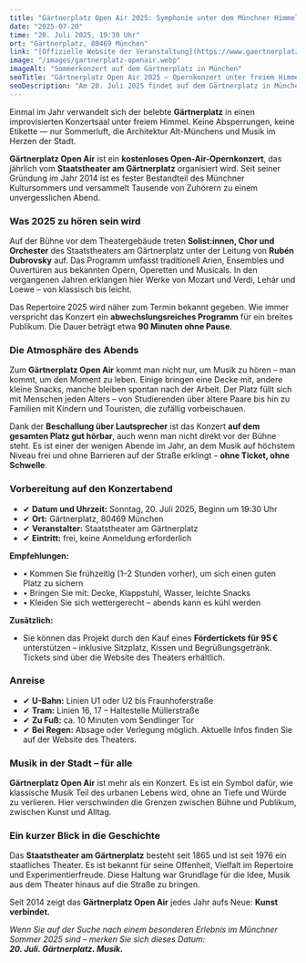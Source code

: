 ```yaml
---
title: "Gärtnerplatz Open Air 2025: Symphonie unter dem Münchner Himmel"
date: "2025-07-20"
time: "20. Juli 2025, 19:30 Uhr"
ort: "Gärtnerplatz, 80469 München"
link: "[Offizielle Website der Veranstaltung](https://www.gaertnerplatztheater.de/de/produktionen/gaertnerplatz-open-air-2.html)"
image: "/images/gartnerplatz-openair.webp"
imageAlt: "Sommerkonzert auf dem Gärtnerplatz in München"
seoTitle: "Gärtnerplatz Open Air 2025 – Opernkonzert unter freiem Himmel in München"
seoDescription: "Am 20. Juli 2025 findet auf dem Gärtnerplatz in München ein kostenloses Open-Air-Opernkonzert vom Staatstheater am Gärtnerplatz statt. Musik, Atmosphäre und Sommer mitten in der Stadt!"
---
```


Einmal im Jahr verwandelt sich der belebte **Gärtnerplatz** in einen improvisierten Konzertsaal unter freiem Himmel. Keine Absperrungen, keine Etikette — nur Sommerluft, die Architektur Alt-Münchens und Musik im Herzen der Stadt.

**Gärtnerplatz Open Air** ist ein **kostenloses Open-Air-Opernkonzert**, das jährlich vom **Staatstheater am Gärtnerplatz** organisiert wird. Seit seiner Gründung im Jahr 2014 ist es fester Bestandteil des Münchner Kultursommers und versammelt Tausende von Zuhörern zu einem unvergesslichen Abend.

### Was 2025 zu hören sein wird

Auf der Bühne vor dem Theatergebäude treten **Solist:innen, Chor und Orchester** des Staatstheaters am Gärtnerplatz unter der Leitung von **Rubén Dubrovsky** auf. Das Programm umfasst traditionell Arien, Ensembles und Ouvertüren aus bekannten Opern, Operetten und Musicals. In den vergangenen Jahren erklangen hier Werke von Mozart und Verdi, Lehár und Loewe – von klassisch bis leicht.

Das Repertoire 2025 wird näher zum Termin bekannt gegeben. Wie immer verspricht das Konzert ein **abwechslungsreiches Programm** für ein breites Publikum. Die Dauer beträgt etwa **90 Minuten ohne Pause**.

### Die Atmosphäre des Abends

Zum **Gärtnerplatz Open Air** kommt man nicht nur, um Musik zu hören – man kommt, um den Moment zu leben. Einige bringen eine Decke mit, andere kleine Snacks, manche bleiben spontan nach der Arbeit. Der Platz füllt sich mit Menschen jeden Alters – von Studierenden über ältere Paare bis hin zu Familien mit Kindern und Touristen, die zufällig vorbeischauen.

Dank der **Beschallung über Lautsprecher** ist das Konzert **auf dem gesamten Platz gut hörbar**, auch wenn man nicht direkt vor der Bühne steht. Es ist einer der wenigen Abende im Jahr, an dem Musik auf höchstem Niveau frei und ohne Barrieren auf der Straße erklingt – **ohne Ticket, ohne Schwelle**.

### Vorbereitung auf den Konzertabend

- ✔ **Datum und Uhrzeit:** Sonntag, 20. Juli 2025, Beginn um 19:30 Uhr  
- ✔ **Ort:** Gärtnerplatz, 80469 München  
- ✔ **Veranstalter:** Staatstheater am Gärtnerplatz  
- ✔ **Eintritt:** frei, keine Anmeldung erforderlich

**Empfehlungen:**

- • Kommen Sie frühzeitig (1–2 Stunden vorher), um sich einen guten Platz zu sichern  
- • Bringen Sie mit: Decke, Klappstuhl, Wasser, leichte Snacks  
- • Kleiden Sie sich wettergerecht – abends kann es kühl werden

**Zusätzlich:**

- Sie können das Projekt durch den Kauf eines **Fördertickets für 95 €** unterstützen – inklusive Sitzplatz, Kissen und Begrüßungsgetränk. Tickets sind über die Website des Theaters erhältlich.

### Anreise

- ✔ **U-Bahn:** Linien U1 oder U2 bis Fraunhoferstraße  
- ✔ **Tram:** Linien 16, 17 – Haltestelle Müllerstraße  
- ✔ **Zu Fuß:** ca. 10 Minuten vom Sendlinger Tor  
- ✔ **Bei Regen:** Absage oder Verlegung möglich. Aktuelle Infos finden Sie auf der Website des Theaters.

### Musik in der Stadt – für alle

**Gärtnerplatz Open Air** ist mehr als ein Konzert. Es ist ein Symbol dafür, wie klassische Musik Teil des urbanen Lebens wird, ohne an Tiefe und Würde zu verlieren. Hier verschwinden die Grenzen zwischen Bühne und Publikum, zwischen Kunst und Alltag.

### Ein kurzer Blick in die Geschichte

Das **Staatstheater am Gärtnerplatz** besteht seit 1865 und ist seit 1976 ein staatliches Theater. Es ist bekannt für seine Offenheit, Vielfalt im Repertoire und Experimentierfreude. Diese Haltung war Grundlage für die Idee, Musik aus dem Theater hinaus auf die Straße zu bringen.

Seit 2014 zeigt das **Gärtnerplatz Open Air** jedes Jahr aufs Neue: **Kunst verbindet.**

_Wenn Sie auf der Suche nach einem besonderen Erlebnis im Münchner Sommer 2025 sind – merken Sie sich dieses Datum:  
**20. Juli. Gärtnerplatz. Musik.**_
